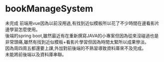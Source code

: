 # bookManageSystem
未完成
前端用vue因為以前沒用過,有找到近似模板所以花了不少時間在邊看影片邊學習怎麼使用。  
後端的spring boot,雖然最近有在重新撰寫JAVA的小專案但因為從來沒碰過也是非常頭痛,雖然有找到近似模板+看影片學習但因為時間太緊所以成果慘淡。  
因為周四周五都還要上課,外加對前後端的不熟習導致資料庫來不及完成。  
未能將前後端以及資料庫串聯。  
